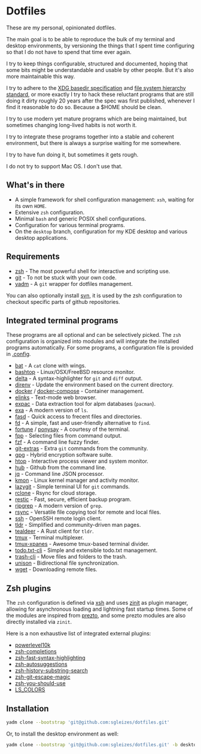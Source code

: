 # Dotfiles

These are my personal, opinionated dotfiles.

The main goal is to be able to reproduce the bulk of my terminal and desktop environments,
by versioning the things that I spent time configuring so that I do not have to spend that time ever again.

I try to keep things configurable, structured and documented, hoping that some bits might be
understandable and usable by other people. But it's also more maintainable this way.

I try to adhere to the [XDG basedir specification](https://specifications.freedesktop.org/basedir-spec/basedir-spec-latest.html)
and [file system hierarchy standard](https://www.freedesktop.org/software/systemd/man/file-hierarchy.html#Home%20Directory),
or more exactly I try to hack these reluctant programs that are still doing it dirty roughly 20 years after the spec was first published,
whenever I find it reasonable to do so. Because a $HOME should be clean.

I try to use modern yet mature programs which are being maintained, but sometimes changing long-lived habits is not worth it.

I try to integrate these programs together into a stable and coherent environment, but there is always a surprise waiting for me somewhere.

I try to have fun doing it, but sometimes it gets rough.

I do not try to support Mac OS. I don't use that.

## What's in there

- A simple framework for shell configuration management: `xsh`, waiting for its own `HOME`.
- Extensive `zsh` configuration.
- Minimal `bash` and generic POSIX shell configurations.
- Configuration for various terminal programs.
- On the `desktop` branch, configuration for my KDE desktop and various desktop applications.

## Requirements

- [zsh](zsh.sourceforge.net/) - The most powerful shell for interactive and scripting use.
- [git](https://git-scm.com/) - To not be stuck with your own code.
- [yadm](https://yadm.io/) - A `git` wrapper for dotfiles management.

You can also optionally install [svn](https://subversion.apache.org/),
it is used by the zsh configuration to checkout specific parts of github repositories.

## Integrated terminal programs

These programs are all optional and can be selectively picked.
The `zsh` configuration is organized into modules and will integrate the installed programs automatically.
For some programs, a configuration file is provided in [.config](.config).

- [bat](https://github.com/sharkdp/bat) - A `cat` clone with wings.
- [bashtop](https://github.com/aristocratos/bashtop) - Linux/OSX/FreeBSD resource monitor.
- [delta](https://github.com/dandavison/delta) - A syntax-highlighter for `git` and `diff` output.
- [direnv](https://github.com/direnv/direnv) - Update the environment based on the current directory.
- [docker](https://github.com/docker/cli) / [docker-compose](https://github.com/docker/compose) - Container management.
- [elinks](http://elinks.or.cz/) - Text-mode web browser.
- [expac](https://github.com/falconindy/expac) - Data extraction tool for alpm databases (`pacman`).
- [exa](https://github.com/ogham/exa) - A modern version of `ls`.
- [fasd](https://github.com/clvv/fasd) - Quick access to frecent files and directories.
- [fd](https://github.com/sharkdp/fd) - A simple, fast and user-friendly alternative to `find`.
- [fortune](https://github.com/shlomif/fortune-mod) / [ponysay](https://github.com/erkin/ponysay) - A courtesy of the terminal.
- [fpp](https://github.com/facebook/pathpicker/) - Selecting files from command output.
- [fzf](https://github.com/junegunn/fzf) - A command line fuzzy finder.
- [git-extras](https://github.com/tj/git-extras) - Extra `git` commands from the community.
- [gpg](https://gnupg.org/) - Hybrid encryption software suite.
- [htop](https://github.com/hishamhm/htop) - Interactive process viewer and system monitor.
- [hub](https://hub.github.com/) - Github from the command line.
- [jq](https://github.com/stedolan/jq) - Command line JSON processor.
- [kmon](https://github.com/orhun/kmon) - Linux kernel manager and activity monitor.
- [lazygit](https://github.com/jesseduffield/lazygit) - Simple terminal UI for `git` commands.
- [rclone](https://github.com/rclone/rclone) - Rsync for cloud storage.
- [restic](https://github.com/restic/restic) - Fast, secure, efficient backup program.
- [ripgrep](https://github.com/BurntSushi/ripgrep) - A modern version of `grep`.
- [rsync](https://github.com/WayneD/rsync) - Versatile file copying tool for remote and local files.
- [ssh](https://www.openssh.com/) - OpenSSH remote login client.
- [tldr](https://github.com/dbrgn/tealdeer/) - Simplified and community-driven man pages.
- [tealdeer](https://github.com/dbrgn/tealdeer/) - A Rust client for `tldr`.
- [tmux](https://github.com/tmux/tmux) - Terminal multiplexer.
- [tmux-xpanes](https://github.com/greymd/tmux-xpanes) - Awesome tmux-based terminal divider.
- [todo.txt-cli](https://github.com/todotxt/todo.txt-cli) - Simple and extensible todo.txt management.
- [trash-cli](https://github.com/sindresorhus/trash-cli) - Move files and folders to the trash.
- [unison](https://www.cis.upenn.edu/~bcpierce/unison/) - Bidirectional file synchronization.
- [wget](https://www.gnu.org/software/wget/) - Downloading remote files.

## Zsh plugins

The `zsh` configuration is defined via [xsh](.xsh/zsh/init.zsh) and uses [zinit](https://github.com/zdharma/zinit)
as plugin manager, allowing for asynchronous loading and lightning fast startup times.
Some of the modules are inspired from [prezto](https://github.com/sorin-ionescu/prezto),
and some prezto modules are also directly installed via `zinit`.

Here is a non exhaustive list of integrated external plugins:
- [powerlevel10k](https://github.com/romkatv/powerlevel10k)
- [zsh-completions](https://github.com/zsh-users/zsh-completions)
- [zsh-fast-syntax-highlighting](https://github.com/zdharma/fast-syntax-highlighting)
- [zsh-autosuggestions](https://github.com/zsh-users/zsh-autosuggestions)
- [zsh-history-substring-search](https://github.com/zsh-users/zsh-history-substring-search)
- [zsh-git-escape-magic](https://github.com/knu/zsh-git-escape-magic)
- [zsh-you-should-use](https://github.com/MichaelAquilina/zsh-you-should-use)
- [LS_COLORS](https://github.com/trapd00r/LS_COLORS)

## Installation

```sh
yadm clone --bootstrap 'git@github.com:sgleizes/dotfiles.git'
```

Or, to install the desktop environment as well:
```sh
yadm clone --bootstrap 'git@github.com:sgleizes/dotfiles.git' -b desktop
```
